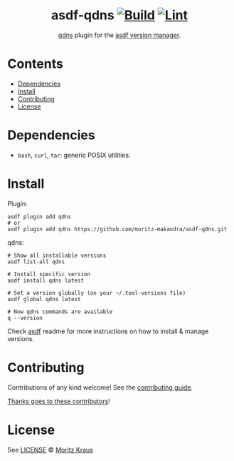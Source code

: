 <div align="center">

# asdf-qdns [![Build](https://github.com/moritz-makandra/asdf-qdns/actions/workflows/build.yml/badge.svg)](https://github.com/moritz-makandra/asdf-qdns/actions/workflows/build.yml) [![Lint](https://github.com/moritz-makandra/asdf-qdns/actions/workflows/lint.yml/badge.svg)](https://github.com/moritz-makandra/asdf-qdns/actions/workflows/lint.yml)


[qdns](https://github.com/natesales/q) plugin for the [asdf version manager](https://asdf-vm.com).

</div>

# Contents

- [Dependencies](#dependencies)
- [Install](#install)
- [Contributing](#contributing)
- [License](#license)

# Dependencies

- `bash`, `curl`, `tar`: generic POSIX utilities.

# Install

Plugin:

```shell
asdf plugin add qdns
# or
asdf plugin add qdns https://github.com/moritz-makandra/asdf-qdns.git
```

qdns:

```shell
# Show all installable versions
asdf list-all qdns

# Install specific version
asdf install qdns latest

# Set a version globally (on your ~/.tool-versions file)
asdf global qdns latest

# Now qdns commands are available
q --version
```

Check [asdf](https://github.com/asdf-vm/asdf) readme for more instructions on how to
install & manage versions.

# Contributing

Contributions of any kind welcome! See the [contributing guide](contributing.md).

[Thanks goes to these contributors](https://github.com/moritz-makandra/asdf-qdns/graphs/contributors)!

# License

See [LICENSE](LICENSE) © [Moritz Kraus](https://github.com/moritz-makandra/)
